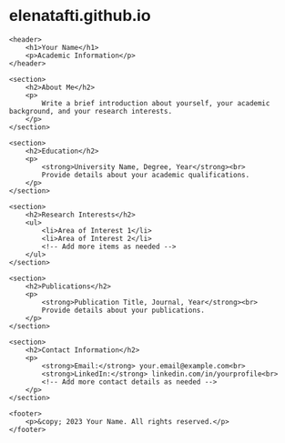 # elenatafti.github.io

<!DOCTYPE html>
<html lang="en">
<head>
    <meta charset="UTF-8">
    <meta name="viewport" content="width=device-width, initial-scale=1.0">
    <title>Your Academic Webpage</title>
    <style>
        body {
            font-family: Arial, sans-serif;
            margin: 20px;
            padding: 20px;
        }
        header {
            text-align: center;
            margin-bottom: 20px;
        }
        section {
            margin-bottom: 20px;
        }
    </style>
</head>
<body>

    <header>
        <h1>Your Name</h1>
        <p>Academic Information</p>
    </header>

    <section>
        <h2>About Me</h2>
        <p>
            Write a brief introduction about yourself, your academic background, and your research interests.
        </p>
    </section>

    <section>
        <h2>Education</h2>
        <p>
            <strong>University Name, Degree, Year</strong><br>
            Provide details about your academic qualifications.
        </p>
    </section>

    <section>
        <h2>Research Interests</h2>
        <ul>
            <li>Area of Interest 1</li>
            <li>Area of Interest 2</li>
            <!-- Add more items as needed -->
        </ul>
    </section>

    <section>
        <h2>Publications</h2>
        <p>
            <strong>Publication Title, Journal, Year</strong><br>
            Provide details about your publications.
        </p>
    </section>

    <section>
        <h2>Contact Information</h2>
        <p>
            <strong>Email:</strong> your.email@example.com<br>
            <strong>LinkedIn:</strong> linkedin.com/in/yourprofile<br>
            <!-- Add more contact details as needed -->
        </p>
    </section>

    <footer>
        <p>&copy; 2023 Your Name. All rights reserved.</p>
    </footer>

</body>
</html>
